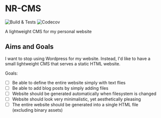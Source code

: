# NR-CMS

![Build & Tests](https://github.com/naresh97/nr-cms/actions/workflows/rust.yml/badge.svg) ![Codecov](https://img.shields.io/codecov/c/github/naresh97/nr-cms)


A lightweight CMS for my personal website

## Aims and Goals

I want to stop using Wordpress for my website. Instead, I'd
like to have a small lightweight CMS that serves a static HTML website.

Goals:

- [ ] Be able to define the entire website simply with text flies
- [ ] Be able to add blog posts by simply adding files
- [ ] Website should be generated automatically when filesystem is changed
- [ ] Website should look very minimalistic, yet aesthetically pleasing
- [ ] The entire website should be generated into a single HTML file (excluding binary assets)
